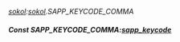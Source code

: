 _[sokol](../../modules/sokol/sokol-module.md):[sokol](../../modules/sokol/sokol-module.md).SAPP\_KEYCODE\_COMMA_
##### Const SAPP\_KEYCODE\_COMMA:[sapp_keycode](../../modules/sokol/sokol-sapp_keycode.md)
